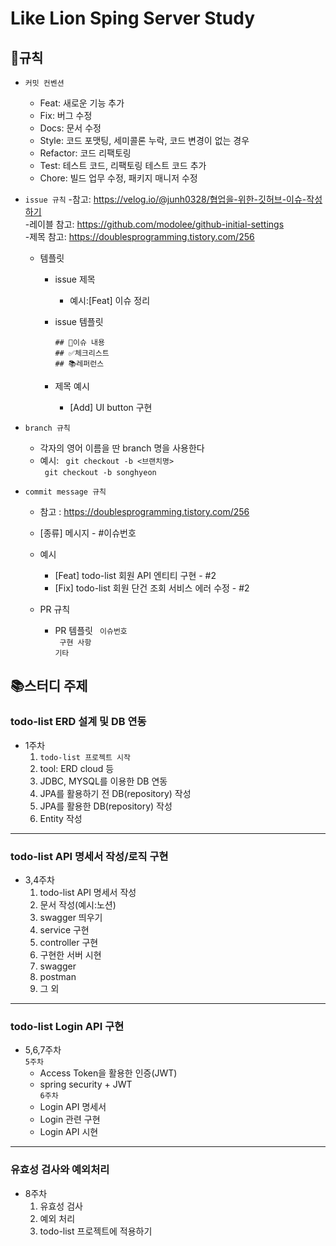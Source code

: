 # Like Lion Sping Server Study
## 🧾규칙
- `커밋 컨벤션`
  - Feat: 새로운 기능 추가
  - Fix: 버그 수정
  - Docs: 문서 수정
  - Style: 코드 포맷팅, 세미콜론 누락, 코드 변경이 없는 경우
  - Refactor: 코드 리팩토링
  - Test: 테스트 코드, 리팩토링 테스트 코드 추가
  - Chore: 빌드 업무 수정, 패키지 매니저 수정
  
- `issue 규칙`
   -참고: <https://velog.io/@junh0328/협업을-위한-깃허브-이슈-작성하기>  
   -레이블 참고: <https://github.com/modolee/github-initial-settings>  
   -제목 참고: <https://doublesprogramming.tistory.com/256>  
    
   - 템플릿
      - issue 제목
        - 예시:[Feat] 이슈 정리
      - issue 템플릿 
      
        `## 🧾이슈 내용 `  
        `## ✅체크리스트`     
        `## 📚레퍼런스`  
      
      - 제목 예시
        - [Add] UI button 구현
      
- `branch 규칙`
  - 각자의 영어 이름을 딴 branch 명을 사용한다
  - 예시:
  ` git checkout -b <브랜치명>`  
  ` git checkout -b songhyeon`  
- `commit message 규칙`  
  - 참고 : <https://doublesprogramming.tistory.com/256>  
  - [종류] 메시지 - #이슈번호
  - 예시
    - [Feat] todo-list 회원 API 엔티티 구현 - #2
    - [Fix] todo-list 회원 단건 조회 서비스 에러 수정 - #2
    
  - PR 규칙
    - PR 템플릿
    ` 이슈번호`  
    ` 구현 사항`   
    `기타`
## 📚스터디 주제      
### todo-list ERD 설계 및 DB 연동
- 1주차
    1. `todo-list 프로젝트 시작`
    1. tool: ERD cloud 등
    2. JDBC, MYSQL를 이용한 DB 연동
    3. JPA를 활용하기 전 DB(repository) 작성
    4. JPA를 활용한 DB(repository) 작성
    5. Entity 작성

***
### todo-list API 명세서 작성/로직 구현
- 3,4주차
  1.  todo-list API 명세서 작성
    1. 문서 작성(예시:노션)
    2. swagger 띄우기
  2. service 구현
  3. controller 구현
  4. 구현한 서버 시현
    1. swagger
    2. postman
    3. 그 외
***
### todo-list Login API 구현
- 5,6,7주차  
  `5주차`
    - Access Token을 활용한 인증(JWT)
    - spring security + JWT  
  `6주차`  
    - Login API 명세서
    - Login 관련 구현
    - Login API 시현
***
### 유효성 검사와 예외처리
- 8주차
  1. 유효성 검사
  2. 예외 처리
  3. todo-list 프로젝트에 적용하기

